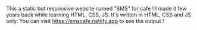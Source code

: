 This a static but responsive website named "SMS" for cafe ! I made it few years back while learning HTML, CSS, JS. It's written in HTML, CSS and JS only.
You can visit https://smscafe.netlify.app to see the output !

